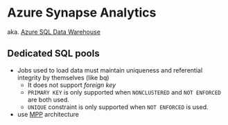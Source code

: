 # Azure Synapse Analytics
aka. [Azure SQL Data Warehouse](https://azure.microsoft.com/en-us/blog/azure-sql-data-warehouse-is-now-azure-synapse-analytics/?msockid=0856cf962dec6dc43723dad52ca96ca4)

## Dedicated SQL pools
- Jobs used to load data must maintain uniqueness and referential integrity by themselves (like bq)
  - It does not support *foreign key*
  - `PRIMARY KEY` is only supported when `NONCLUSTERED` and `NOT ENFORCED` are both used.
  - `UNIQUE` constraint is only supported when `NOT ENFORCED` is used.
- use [MPP](https://github.com/davidkhala/As-Architect/blob/main/concepts/tech/MPP.md) architecture
